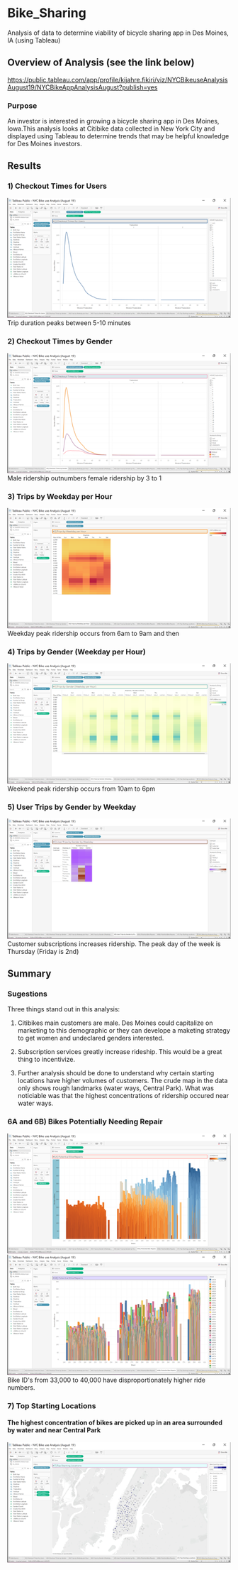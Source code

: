 
# Bike_Sharing
Analysis of data to determine viability of bicycle sharing app in Des Moines, IA (using Tableau)

## Overview of Analysis (see the link below)
https://public.tableau.com/app/profile/kijahre.fikiri/viz/NYCBikeuseAnalysisAugust19/NYCBikeAppAnalysisAugust?publish=yes

### Purpose
An investor is interested in growing a bicycle sharing app in Des Moines, Iowa.This analysis 
looks at Citibike data collected in New York City and displayed using Tableau to determine trends
that may be helpful knowledge for Des Moines investors.

## Results

### 1) Checkout Times for Users
![Alt text](https://github.com/thegreatkeej/Bike_Sharing/blob/main/images/Picture1.png)
Trip duration peaks between 5-10 minutes

### 2) Checkout Times by Gender
![Alt text](https://github.com/thegreatkeej/Bike_Sharing/blob/main/images/Picture2.png)
Male ridership outnumbers female ridership by 3 to 1


### 3) Trips by Weekday per Hour
![Alt text](https://github.com/thegreatkeej/Bike_Sharing/blob/main/images/Picture3.png)
Weekday peak ridership occurs from 6am to 9am and then


### 4) Trips by Gender (Weekday per Hour)
![Alt text](https://github.com/thegreatkeej/Bike_Sharing/blob/main/images/Picture4.png)
Weekend peak ridership occurs from 10am to 6pm


### 5) User Trips by Gender by Weekday
![Alt text](https://github.com/thegreatkeej/Bike_Sharing/blob/main/images/Picture5.png)
Customer subscriptions increases ridership. The peak day of the week is Thursday (Friday is 2nd)

## Summary

### Sugestions
Three things stand out in this analysis: 
1) Citibikes main customers are male. Des Moines could capitalize on marketing to this 
demographic or they can develope a maketing strategy to get women and undeclared genders
interested.

2) Subscription services greatly increase rideship. This would be a great thing to incentivize.

3) Further analysis should be done to understand why certain starting locations have higher
volumes of customers. The crude map in the data only shows rough landmarks (water ways, Central Park). What was noticiable 
was that the highest concentrations of ridership occured near water ways. 

### 6A and 6B) Bikes Potentially Needing Repair
![Alt text](https://github.com/thegreatkeej/Bike_Sharing/blob/main/images/Picture6.png)
![Alt text](https://github.com/thegreatkeej/Bike_Sharing/blob/main/images/Picture6b.png)
Bike ID's from 33,000 to 40,000 have disproportionately higher ride numbers.


### 7) Top Starting Locations
#### The highest concentration of bikes are picked up in an area surrounded by water and near Central Park  
![Alt text](https://github.com/thegreatkeej/Bike_Sharing/blob/main/images/Picture7.png)
